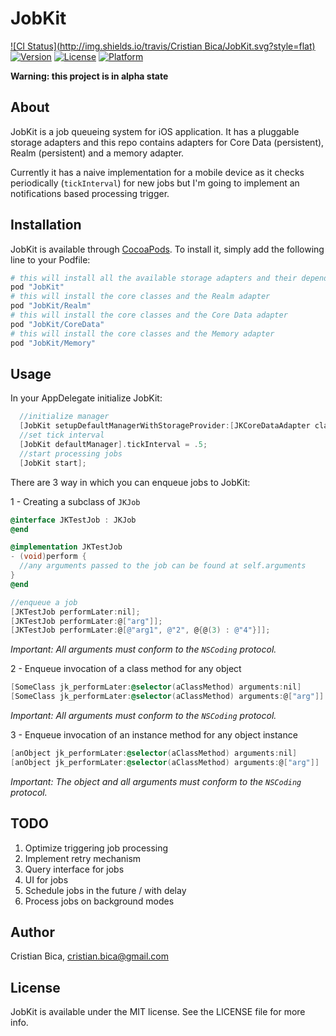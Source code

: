# JobKit

[![CI Status](http://img.shields.io/travis/Cristian Bica/JobKit.svg?style=flat)](https://travis-ci.org/cristianbica/JobKit)
[![Version](https://img.shields.io/cocoapods/v/JobKit.svg?style=flat)](http://cocoapods.org/pods/JobKit)
[![License](https://img.shields.io/cocoapods/l/JobKit.svg?style=flat)](http://cocoapods.org/pods/JobKit)
[![Platform](https://img.shields.io/cocoapods/p/JobKit.svg?style=flat)](http://cocoapods.org/pods/JobKit)

**Warning: this project is in alpha state**

## About

JobKit is a job queueing system for iOS application. It has a pluggable storage adapters and this repo contains adapters for Core Data (persistent), Realm (persistent) and a memory adapter.

Currently it has a naive implementation for a mobile device as it checks periodically (`tickInterval`) for new jobs but I'm going to implement an notifications based processing trigger.

## Installation

JobKit is available through [CocoaPods](http://cocoapods.org). To install
it, simply add the following line to your Podfile:

```ruby
# this will install all the available storage adapters and their dependencies
pod "JobKit"
# this will install the core classes and the Realm adapter
pod "JobKit/Realm"
# this will install the core classes and the Core Data adapter
pod "JobKit/CoreData"
# this will install the core classes and the Memory adapter
pod "JobKit/Memory"
```

## Usage
In your AppDelegate initialize JobKit:

```objective-c
  //initialize manager
  [JobKit setupDefaultManagerWithStorageProvider:[JKCoreDataAdapter class]];
  //set tick interval
  [JobKit defaultManager].tickInterval = .5;
  //start processing jobs
  [JobKit start];
```

There are 3 way in which you can enqueue jobs to JobKit:

 1 - Creating a subclass of `JKJob`

```objective-c
@interface JKTestJob : JKJob
@end

@implementation JKTestJob
- (void)perform {
  //any arguments passed to the job can be found at self.arguments
}
@end

//enqueue a job
[JKTestJob performLater:nil];
[JKTestJob performLater:@["arg"]];
[JKTestJob performLater:@[@"arg1", @"2", @{@(3) : @"4"}]];
```
_Important: All arguments must conform to the `NSCoding` protocol._


2 - Enqueue invocation of a class method for any object

```objective-c
[SomeClass jk_performLater:@selector(aClassMethod) arguments:nil]
[SomeClass jk_performLater:@selector(aClassMethod) arguments:@["arg"]]
```
_Important: All arguments must conform to the `NSCoding` protocol._


3 - Enqueue invocation of an instance method for any object instance

```objective-c
[anObject jk_performLater:@selector(aClassMethod) arguments:nil]
[anObject jk_performLater:@selector(aClassMethod) arguments:@["arg"]]
```
_Important: The object and all arguments must conform to the `NSCoding` protocol._

## TODO
1. Optimize triggering job processing
2. Implement retry mechanism
3. Query interface for jobs
4. UI for jobs
5. Schedule jobs in the future / with delay
6. Process jobs on background modes

## Author

Cristian Bica, cristian.bica@gmail.com

## License

JobKit is available under the MIT license. See the LICENSE file for more info.
